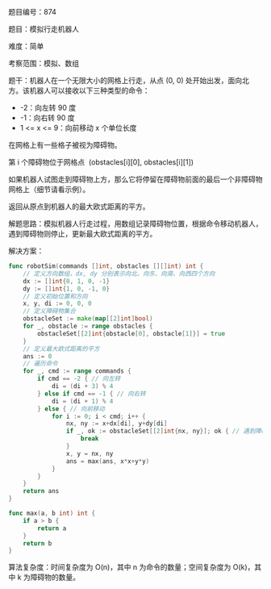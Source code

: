 题目编号：874

题目：模拟行走机器人

难度：简单

考察范围：模拟、数组

题干：机器人在一个无限大小的网格上行走，从点 (0, 0) 处开始出发，面向北方。该机器人可以接收以下三种类型的命令：

- -2：向左转 90 度
- -1：向右转 90 度
- 1 <= x <= 9：向前移动 x 个单位长度

在网格上有一些格子被视为障碍物。

第 i 个障碍物位于网格点  (obstacles[i][0], obstacles[i][1])

如果机器人试图走到障碍物上方，那么它将停留在障碍物前面的最后一个非障碍物网格上（细节请看示例）。

返回从原点到机器人的最大欧式距离的平方。

解题思路：模拟机器人行走过程，用数组记录障碍物位置，根据命令移动机器人，遇到障碍物则停止，更新最大欧式距离的平方。

解决方案：

```go
func robotSim(commands []int, obstacles [][]int) int {
    // 定义方向数组，dx, dy 分别表示向北、向东、向南、向西四个方向
    dx := []int{0, 1, 0, -1}
    dy := []int{1, 0, -1, 0}
    // 定义初始位置和方向
    x, y, di := 0, 0, 0
    // 定义障碍物集合
    obstacleSet := make(map[[2]int]bool)
    for _, obstacle := range obstacles {
        obstacleSet[[2]int{obstacle[0], obstacle[1]}] = true
    }
    // 定义最大欧式距离的平方
    ans := 0
    // 遍历命令
    for _, cmd := range commands {
        if cmd == -2 { // 向左转
            di = (di + 3) % 4
        } else if cmd == -1 { // 向右转
            di = (di + 1) % 4
        } else { // 向前移动
            for i := 0; i < cmd; i++ {
                nx, ny := x+dx[di], y+dy[di]
                if _, ok := obstacleSet[[2]int{nx, ny}]; ok { // 遇到障碍物
                    break
                }
                x, y = nx, ny
                ans = max(ans, x*x+y*y)
            }
        }
    }
    return ans
}

func max(a, b int) int {
    if a > b {
        return a
    }
    return b
}
```

算法复杂度：时间复杂度为 O(n)，其中 n 为命令的数量；空间复杂度为 O(k)，其中 k 为障碍物的数量。